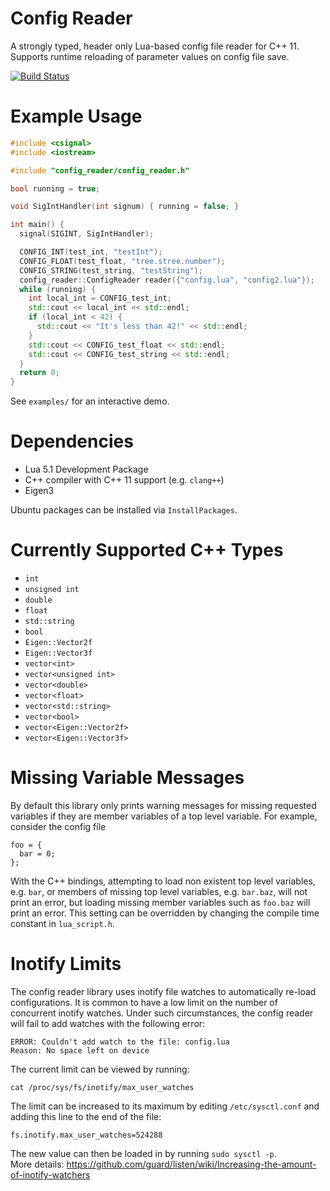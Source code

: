 # Config Reader

A strongly typed, header only Lua-based config file reader for C++ 11. Supports runtime reloading of parameter values on config file save.

[![Build Status](https://travis-ci.com/ut-amrl/config-reader.svg?token=rBLDT1qXfkKmkTerGLzY&branch=master)](https://travis-ci.com/ut-amrl/config-reader)

# Example Usage

```C++
#include <csignal>
#include <iostream>

#include "config_reader/config_reader.h"

bool running = true;

void SigIntHandler(int signum) { running = false; }

int main() {
  signal(SIGINT, SigIntHandler);

  CONFIG_INT(test_int, "testInt");
  CONFIG_FLOAT(test_float, "tree.stree.number");
  CONFIG_STRING(test_string, "testString");
  config_reader::ConfigReader reader({"config.lua", "config2.lua"});
  while (running) {
    int local_int = CONFIG_test_int;
    std::cout << local_int << std::endl;
    if (local_int < 42) {
      std::cout << "It's less than 42!" << std::endl;
    }
    std::cout << CONFIG_test_float << std::endl;
    std::cout << CONFIG_test_string << std::endl;
  }
  return 0;
}
```

See `examples/` for an interactive demo. 

# Dependencies

 - Lua 5.1 Development Package
 - C++ compiler with C++ 11 support (e.g. `clang++`)
 - Eigen3

 Ubuntu packages can be installed via `InstallPackages`.

 # Currently Supported C++ Types

  - `int`
  - `unsigned int`
  - `double`
  - `float`
  - `std::string`
  - `bool`
  - `Eigen::Vector2f`
  - `Eigen::Vector3f`
  - `vector<int>`
  - `vector<unsigned int>`
  - `vector<double>`
  - `vector<float>`
  - `vector<std::string>`
  - `vector<bool>`
  - `vector<Eigen::Vector2f>`
  - `vector<Eigen::Vector3f>`

 # Missing Variable Messages

 By default this library only prints warning messages for missing requested variables if they are member variables of a top level variable. For example, consider the config file

 ```
 foo = {
   bar = 0;
 };
 ```

 With the C++ bindings, attempting to load non existent top level variables, e.g. `bar`, or members of missing top level variables, e.g. `bar.baz`, will not print an error, but loading missing member variables such as `foo.baz` will print an error. This setting can be overridden by changing the compile time constant in `lua_script.h`.
  
 # Inotify Limits
 
 The config reader library uses inotify file watches to automatically re-load configurations. It is common to have a low limit on the number of concurrent inotify watches. Under such circumstances, the config reader will fail to add watches with the following error:
```
ERROR: Couldn't add watch to the file: config.lua
Reason: No space left on device
```
The current limit can be viewed by running:
```
cat /proc/sys/fs/inotify/max_user_watches
```
The limit can be increased to its maximum by editing `/etc/sysctl.conf` and adding this line to the end of the file:
```
fs.inotify.max_user_watches=524288
```
The new value can then be loaded in by running `sudo sysctl -p`.       
More details: https://github.com/guard/listen/wiki/Increasing-the-amount-of-inotify-watchers
